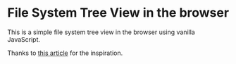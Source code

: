 # File System Tree View in the browser

This is a simple file system tree view in the browser using vanilla JavaScript.

Thanks to [this article](https://www.w3schools.com/howto/howto_js_treeview.asp) for the inspiration.

